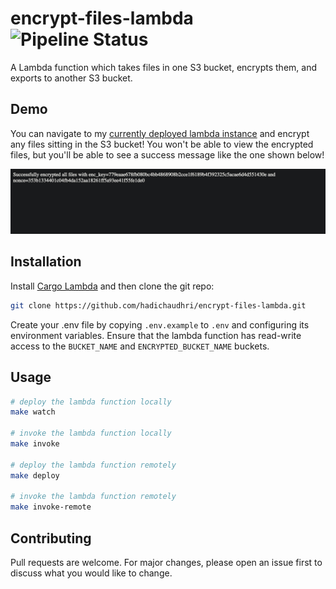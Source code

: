 # encrypt-files-lambda ![Pipeline Status](https://gitlab.com/dukeaiml/IDS721/hc337-miniproject-2/badges/master/pipeline.svg)

A Lambda function which takes files in one S3 bucket, encrypts them, and exports to another S3 bucket.

## Demo

You can navigate to my [currently deployed lambda instance](https://8hwnfgzqk5.execute-api.us-east-1.amazonaws.com/default/encrypt-files) and encrypt any files sitting in the S3 bucket! You won't be able to view the encrypted files, but you'll be able to see a success message like the one shown below!

![Lambda Demo](./demo_screenshot.jpg)

## Installation

Install [Cargo Lambda](https://www.cargo-lambda.info/guide/getting-started.html) and then clone the git repo:

```bash
git clone https://github.com/hadichaudhri/encrypt-files-lambda.git
```

Create your .env file by copying `.env.example` to `.env` and configuring its environment variables.
Ensure that the lambda function has read-write access to the `BUCKET_NAME` and `ENCRYPTED_BUCKET_NAME` buckets.

## Usage

```bash
# deploy the lambda function locally
make watch

# invoke the lambda function locally
make invoke

# deploy the lambda function remotely
make deploy

# invoke the lambda function remotely
make invoke-remote
```

## Contributing

Pull requests are welcome. For major changes, please open an issue first
to discuss what you would like to change.
